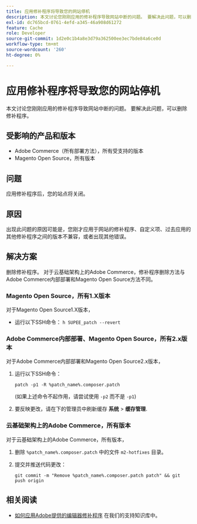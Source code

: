 ```yaml
---
title: 应用修补程序将导致您的网站停机
description: 本文讨论您刚刚应用的修补程序导致网站中断的问题。 要解决此问题，可以删除修补程序。
exl-id: dc765bcd-0761-4efd-a345-46a908d61272
feature: Cache
role: Developer
source-git-commit: 1d2e0c1b4a8e3d79a362500ee3ec7bde84a6ce0d
workflow-type: tm+mt
source-wordcount: '260'
ht-degree: 0%

---
```


# 应用修补程序将导致您的网站停机

本文讨论您刚刚应用的修补程序导致网站中断的问题。 要解决此问题，可以删除修补程序。

## 受影响的产品和版本

* Adobe Commerce（所有部署方法），所有受支持的版本
* Magento Open Source，所有版本

## 问题

应用修补程序后，您的站点将关闭。

## 原因

出现此问题的原因可能是，您刚才应用于网站的修补程序、自定义项、过去应用的其他修补程序之间的版本不兼容，或者出现其他错误。

## 解决方案

删除修补程序。 对于云基础架构上的Adobe Commerce，修补程序删除方法与Adobe Commerce内部部署和Magento Open Source方法不同。

### Magento Open Source，所有1.X版本

对于Magento Open Source1.X版本，

* 运行以下SSH命令： `h SUPEE_patch --revert `

### Adobe Commerce内部部署、Magento Open Source，所有2.x版本

对于Adobe Commerce内部部署和Magento Open Source2.x版本，

1. 运行以下SSH命令：

   ```
   patch -p1 -R %patch_name%.composer.patch
   ```

   (如果上述命令不起作用，请尝试使用 `-p2` 而不是 `-p1`)

1. 要反映更改，请在下的管理员中刷新缓存 **系统** > **缓存管理**.

### 云基础架构上的Adobe Commerce，所有版本

对于云基础架构上的Adobe Commerce，所有版本，

1. 删除 `%patch_name%.composer.patch` 中的文件 `m2-hotfixes` 目录。
1. 提交并推送代码更改：

   ```
   git commit -m "Remove %patch_name%.composer.patch patch" && git push origin
   ```

## 相关阅读

* [如何应用Adobe提供的编辑器修补程序](/help/how-to/general/how-to-apply-a-composer-patch-provided-by-magento.md) 在我们的支持知识库中。
